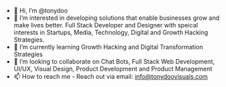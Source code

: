 - 👋 Hi, I’m @tonydoo
- 👀 I’m interested in developing solutions that enable businesses grow and make lives better. Full Stack Developer and Designer with speical interests in Startups, Media, Technology, Digital and Growth Hacking Strategies.
- 🌱 I’m currently learning Growth Hacking and Digital Transformation Strategies
- 💞️ I’m looking to collaborate on Chat Bots, Full Stack Web Development, UI/UX, Visual Design, Product Development and Product Management
- 📫 How to reach me - Reach out via email: info@tonydoovisuals.com

<!---
tonydoo/tonydoo is a ✨ special ✨ repository because its `README.md` (this file) appears on your GitHub profile.
You can click the Preview link to take a look at your changes.
--->
